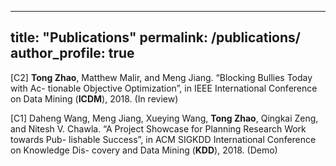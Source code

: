 
---
title: "Publications"
permalink: /publications/
author_profile: true
---

[C2] **Tong Zhao**, Matthew Malir, and Meng Jiang. “Blocking Bullies Today with Ac- tionable Objective Optimization”, in IEEE International Conference on Data Mining (**ICDM**), 2018. (In review)

[C1] Daheng Wang, Meng Jiang, Xueying Wang, **Tong Zhao**, Qingkai Zeng, and Nitesh V. Chawla. “A Project Showcase for Planning Research Work towards Pub- lishable Success”, in ACM SIGKDD International Conference on Knowledge Dis- covery and Data Mining (**KDD**), 2018. (Demo)
